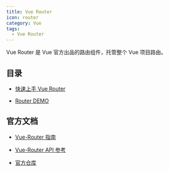 ```yaml
---
title: Vue Router
icon: router
category: Vue
tags:
  - Vue Router
---
```


Vue Router 是 Vue 官方出品的路由组件，托管整个 Vue 项目路由。

<!-- more -->

## 目录

- [快速上手 Vue Router](get-started.md)

- [Router DEMO](demo.md)

## 官方文档

- [Vue-Router 指南](https://router.vuejs.org/zh/guide/)

- [Vue-Router API 参考](https://router.vuejs.org/zh/api/)

- [官方仓库](https://github.com/vuejs/vue-router)
